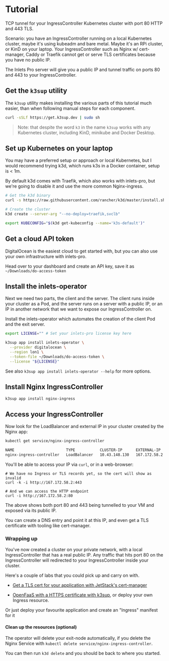 # Tutorial

TCP tunnel for your IngressController Kubernetes cluster with port 80 HTTP and 443 TLS.

Scenario: you have an IngressController running on a local Kubernetes cluster, maybe it's using kubeadm and bare metal. Maybe it's an RPi cluster, or KinD on your laptop. Your IngressController such as Nginx w/ cert-manager, Caddy or Traefik cannot get or serve TLS certificates because you have no public IP.

The Inlets Pro server will give you a public IP and tunnel traffic on ports 80 and 443 to your IngressController.

## Get the `k3sup` utility

The `k3sup` utility makes installing the various parts of this tutorial much easier, than when following manual steps for each component.

```sh
curl -sSLf https://get.k3sup.dev | sudo sh
```

> Note: that despite the word `k3` in the name `k3sup` works with any Kubernetes cluster, including KinD, minikube and Docker Desktop.

## Set up Kubernetes on your laptop

You may have a preferred setup or approach or local Kubernetes, but I would recommend trying k3d, which runs k3s in a Docker container, setup is < 1m.

By default k3d comes with Traefik, which also works with inlets-pro, but we're going to disable it and use the more common Nginx-ingress.

```sh
# Get the k3d binary
curl -s https://raw.githubusercontent.com/rancher/k3d/master/install.sh | bash

# Create the cluster
k3d create --server-arg "--no-deploy=traefik,svclb"

export KUBECONFIG="$(k3d get-kubeconfig --name='k3s-default')"
```

## Get a cloud API token

DigitalOcean is the easiest cloud to get started with, but you can also use your own infrastructure with inlets-pro.

Head over to your dashboard and create an API key, save it as `~/Downloads/do-access-token`

## Install the inlets-operator

Next we need two parts, the client and the server. The client runs inside your cluster as a Pod, and the server runs on a server with a public IP, or an IP in another network that we want to expose our IngressController on.

Install the inlets-operator which automates the creation of the client Pod and the exit server.

```sh
export LICENSE="" # Set your inlets-pro license key here

k3sup app install inlets-operator \
  --provider digitalocean \
  --region lon1 \
  --token-file ~/Downloads/do-access-token \
  --license "${LICENSE}"
```

See also `k3sup app install inlets-operator --help` for more options.

## Install Nginx IngressController

```sh
k3sup app install nginx-ingress
```

## Access your IngressController

Now look for the LoadBalancer and external IP in your cluster created by the Nginx app:

```sh
kubectl get service/nginx-ingress-controller

NAME                       TYPE           CLUSTER-IP      EXTERNAL-IP   PORT(S)                      AGE
nginx-ingress-controller   LoadBalancer   10.43.148.130   167.172.58.2  80:30077/TCP,443:32437/TCP   15s
```

You'll be able to access your IP via `curl`, or in a web-browser:

```
# We have no Ingress or TLS records yet, so the cert will show as invalid
curl -k -i http://167.172.58.2:443

# And we can access the HTTP endpoint
curl -i http://167.172.58.2:80
```

The above shows both port 80 and 443 being tunnelled to your VM and exposed via its public IP.

You can create a DNS entry and point it at this IP, and even get a TLS certificate with tooling like cert-manager.

### Wrapping up

You've now created a cluster on your private network, with a local IngressController that has a real public IP. Any traffic that hits port 80 on the IngressController will redirected to your IngressController inside your cluster.

Here's a couple of labs that you could pick up and carry on with. 

* [Get a TLS cert for your application with JetStack's cert-manager](https://github.com/alexellis/tls-with-cert-manager)

* [OpenFaaS with a HTTPS certificate with k3sup](https://blog.alexellis.io/tls-the-easy-way-with-openfaas-and-k3sup/), or deploy your own Ingress resource.

Or just deploy your favourite application and create an "Ingress" manifest for it

#### Clean up the resources (optional)

The operator will delete your exit-node automatically, if you delete the Nginx Service with `kubectl delete service/nginx-ingress-controller`.

You can then run `k3d delete` and you should be back to where you started.

